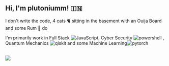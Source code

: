 ## Hi, I'm plutoniumm! 🇮🇳
I don't write the code, 4 cats 🐈‍ sitting in the basement with an Ouija Board and some Rum 🍾 do

I'm primarily work in Full Stack
![JavaScript](https://img.shields.io/badge/JavaScript-F7DF1E?logo=javascript&logoColor=000),
Cyber Security
![powershell](https://img.shields.io/badge/-Kali-557C94?style=flat-square&logo=kalilinux&logoColor=ffffff)
, Quantum Mechanics
![qiskit](https://img.shields.io/badge/-Qiskit-6929C4?style=flat-square&logo=qiskit&logoColor=ffffff)
and some Machine Learning![pytorch](https://img.shields.io/badge/-Pytorch-EE4C2C?style=flat-square&logo=pytorch&logoColor=ffffff)

<br/>

<img align="center" src="https://github-readme-stats.vercel.app/api/top-langs/?username=plutoniumm&theme=dark&hide=HTML,CSS&langs_count=10&layout=compact" />
